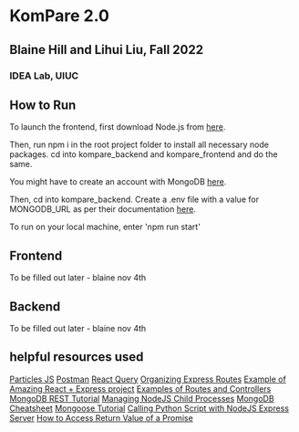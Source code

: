 # KomPare 2.0
## Blaine Hill and Lihui Liu, Fall 2022
### IDEA Lab, UIUC

## How to Run

To launch the frontend, first download Node.js from [here](https://nodejs.org/en/download/).

Then, run npm i in the root project folder to install all necessary node packages. cd into kompare_backend and kompare_frontend and do the same.

You might have to create an account with MongoDB [here](https://www.mongodb.com/home).

Then, cd into kompare_backend. Create a .env file with a value for MONGODB_URL as per their documentation [here](https://www.mongodb.com/docs/manual/reference/connection-string/).

To run on your local machine, enter 'npm run start'

## Frontend

To be filled out later - blaine nov 4th

## Backend

To be filled out later - blaine nov 4th

## helpful resources used
[Particles JS](https://marcbruederlin.github.io/particles.js/)
[Postman](https://www.postman.com/downloads/)
[React Query](https://tanstack.com/query/v4/?from=reactQueryV3&original=https://react-query-v3.tanstack.com/)
[Organizing Express Routes](https://blog.devsharma.live/how-to-use-redis-with-express)
[Example of Amazing React + Express project](https://github.com/oldboyxx/jira_clone)
[Examples of Routes and Controllers](https://lo-victoria.com/build-a-rest-api-with-nodejs-routes-and-controllers)
[MongoDB REST Tutorial](https://www.mongodb.com/languages/express-mongodb-rest-api-tutorial)
[Managing NodeJS Child Processes](https://alexzywiak.github.io/managing-multiple-child-processes-in-nodejs/index.html)
[MongoDB Cheatsheet](https://webdevsimplified.com/mongodb-cheat-sheet.html)
[Mongoose Tutorial](https://www.youtube.com/watch?v=DZBGEVgL2eE&ab_channel=WebDevSimplified)
[Calling Python Script with NodeJS Express Server](https://stackoverflow.com/questions/44423931/calling-python-script-with-node-js-express-server)
[How to Access Return Value of a Promise](https://dev.to/ramonak/javascript-how-to-access-the-return-value-of-a-promise-object-1bck)